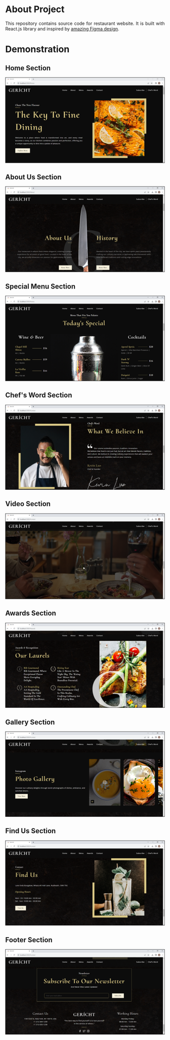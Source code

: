 # About Project
<p align="justify"> 
This repository contains source code for restaurant website. It is built with React.js library and inspired by <a href="https://create-react-app.dev/">amazing Figma design</a>.
</p>

# Demonstration

## Home Section
<div align="center">
  <img src="./demonstration/screenshots/home.png" alt="home" />
</div>

## About Us Section
<div align="center">
  <img src="./demonstration/screenshots/about-us.png" alt="about" />
</div>

## Special Menu Section
<div align="center">
  <img src="./demonstration/screenshots/special-menu.png" alt="menu" />
</div>

## Chef's Word Section
<div align="center">
  <img src="./demonstration/screenshots/chef.png" alt="chef" />
</div>

## Video Section
<div align="center">
  <img src="./demonstration/screenshots/video.png" alt="video" />
</div>

## Awards Section
<div align="center">
  <img src="./demonstration/screenshots/awards.png" alt="awards" />
</div>

## Gallery Section
<div align="center">
  <img src="./demonstration/screenshots/gallery.png" alt="gallery" />
</div>

## Find Us Section
<div align="center">
  <img src="./demonstration/screenshots/find-us.png" alt="find-us" />
</div>

## Footer Section
<div align="center">
  <img src="./demonstration/screenshots/footer.png" alt="footer" />
</div>

